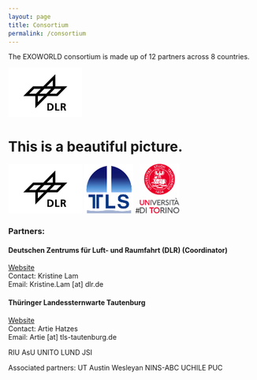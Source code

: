 ```yaml
---
layout: page
title: Consortium
permalink: /consortium
---
```

<link href="style.css" rel="stylesheet" type="text/css" />

The EXOWORLD consortium is made up of 12 partners across 8 countries.

<div class="container">
	<div class="image">
    	<img src="/assets/img/dlr-logo.jpeg" alt="DLR logo" height="100">
    </div>
    <div class="text">
    	<h1>This is a beautiful picture.</h1>
    </div>
</div>


<img src="/assets/img/dlr-logo.jpeg" alt="DLR logo" height="100">
<img src="/assets/img/tautenburg-logo.png" alt="Tautenburg logo" height="100">
#<img src="/assets/img/torino-logo.svg" alt="Torino logo" height="100">



<h3>Partners:</h3>

<h4><b>Deutschen Zentrums für Luft- und Raumfahrt (DLR) (Coordinator)</b></h4>
<a href="https://www.dlr.de/pf/desktopdefault.aspx/tabid-179/">Website</a>
<br> 
Contact: Kristine Lam
<br>
Email: Kristine.Lam [at] dlr.de

<h4><b>Thüringer Landessternwarte Tautenburg</b></h4>
<a href="http://www.tls-tautenburg.de/TLS/index.php?id=2&L=1">Website</a>
<br>
Contact: Artie Hatzes
<br>
Email: Artie [at] tls-tautenburg.de


RIU
AsU
UNITO
LUND
JSI

Associated partners:
UT Austin
Wesleyan
NINS-ABC
UCHILE
PUC
